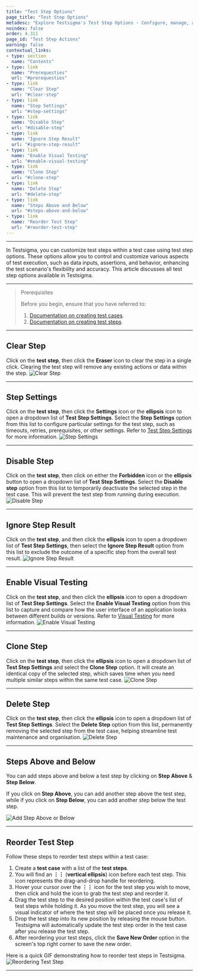 ```yaml
---
title: "Test Step Options"
page_title: "Test Step Options"
metadesc: "Explore Testsigma's Test Step Options - Configure, manage, and optimise your test steps efficiently. Enhance testing workflow with customisation and control."
noindex: false
order: 4.311
page_id: "Test Step Actions"
warning: false
contextual_links:
- type: section
  name: "Contents"
- type: link
  name: "Prerequesties"
  url: "#prerequesties"
- type: link
  name: "Clear Step"
  url: "#clear-step"
- type: link
  name: "Step Settings"
  url: "#step-settings"
- type: link
  name: "Disable Step"
  url: "#disable-step"
- type: link
  name: "Ignore Step Result"
  url: "#ignore-step-result"
- type: link
  name: "Enable Visual Testing"
  url: "#enable-visual-testing"
- type: link
  name: "Clone Step"
  url: "#clone-step"
- type: link
  name: "Delete Step"
  url: "#delete-step"
- type: link
  name: "Steps Above and Below"
  url: "#steps-above-and-below"
- type: link
  name: "Reorder Test Step"
  url: "#reorder-test-step"
---
```


---

In Testsigma, you can customize test steps within a test case using test step options. These options allow you to control and customize various aspects of test execution, such as data inputs, assertions, and behavior, enhancing the test scenario's flexibility and accuracy. This article discusses all test step options available in Testsigma. 

---


> <p id="prerequisites">Prerequisites</p>
>
> Before you begin, ensure that you have referred to:
> 1. [Documentation on creating test cases](https://testsigma.com/docs/test-cases/manage/add-edit-delete/#create-test-case).
> 2. [Documentation on creating test steps](https://testsigma.com/docs/test-cases/create-test-steps/overview/).

---

## **Clear Step**

Click on the **test step**, then click the **Eraser** icon to clear the step in a single click. Clearing the test step will remove any existing actions or data within the step. ![Clear Step](https://s3.amazonaws.com/static-docs.testsigma.com/new_images/projects/applications/teststep_setting_clearstep.png)

---

## **Step Settings**

Click on the **test step**, then click the **Settings** icon or the **ellipsis** icon to open a dropdown list of **Test Step Settings**. Select the **Step Settings** option from this list to configure particular settings for the test step, such as timeouts, retries, prerequisites, or other settings. Refer to [Test Step Settings](https://testsigma.com/docs/test-cases/create-test-steps/actions-and-options-manual/step-settings/) for more information. ![Step Settings](https://s3.amazonaws.com/static-docs.testsigma.com/new_images/projects/applications/teststep_setting_stepsetting.png)

---

## **Disable Step**

Click on the **test step**, then click on either the **Forbidden** icon or the **ellipsis** button to open a dropdown list of **Test Step Settings**. Select the **Disable step** option from this list to temporarily deactivate the selected step in the test case. This will prevent the test step from running during execution. ![Disable Step](https://s3.amazonaws.com/static-docs.testsigma.com/new_images/projects/applications/teststep_setting_diablestep.png)

---

## **Ignore Step Result**

Click on the **test step**, and then click the **ellipsis** icon to open a dropdown list of **Test Step Settings**, then select the **Ignore Step Result** option from this list to exclude the outcome of a specific step from the overall test result. ![Ignore Step Result](https://s3.amazonaws.com/static-docs.testsigma.com/new_images/projects/applications/teststep_setting_ignorestep.png)

---

## **Enable Visual Testing**

Click on the **test step**, and then click the **ellipsis** icon to open a dropdown list of **Test Step Settings**. Select the **Enable Visual Testing** option from this list to capture and compare how the user interface of an application looks between different builds or versions. Refer to [Visual Testing](https://testsigma.com/docs/visual-testing/configure-test-steps/) for more information. ![Enable Visual Testing](https://s3.amazonaws.com/static-docs.testsigma.com/new_images/projects/applications/teststep_setting_enablevisual.png)

---

## **Clone Step**

Click on the **test step**, then click the **ellipsis** icon to open a dropdown list of **Test Step Settings** and select the **Clone Step** option. It will create an identical copy of the selected step, which saves time when you need multiple similar steps within the same test case. ![Clone Step](https://s3.amazonaws.com/static-docs.testsigma.com/new_images/projects/applications/teststep_setting_clonestep.png)

---

## **Delete Step**

Click on the **test step**, then click the **ellipsis** icon to open a dropdown list of **Test Step Settings**. Select the **Delete Step** option from this list, permanently removing the selected step from the test case, helping streamline test maintenance and organisation. ![Delete Step](https://s3.amazonaws.com/static-docs.testsigma.com/new_images/projects/applications/teststep_setting_deletestep.png)

---

## **Steps Above and Below**

You can add steps above and below a test step by clicking on **Step Above** & **Step Below**.

If you click on **Step Above**, you can add another step above the test step, while if you click on **Step Below**, you can add another step below the test step.

![Add Step Above or Below](https://s3.amazonaws.com/static-docs.testsigma.com/new_images/projects/applications/ctsmasaab.png)

---

## **Reorder Test Step**

Follow these steps to reorder test steps within a test case:

1. Create a **test case** with a list of the **test steps**.
2. You will find an **⋮⋮** (**vertical ellipsis**) icon before each test step. This icon represents the drag-and-drop handle for reordering.
3. Hover your cursor over the **⋮⋮** icon for the test step you wish to move, then click and hold the icon to grab the test step and reorder it.
4. Drag the test step to the desired position within the test case's list of test steps while holding it. As you move the test step, you will see a visual indicator of where the test step will be placed once you release it.
5. Drop the test step into its new position by releasing the mouse button. Testsigma will automatically update the test step order in the test case after you release the test step.
6. After reordering your test steps, click the **Save New Order** option in the screen's top right corner to save the new order.

Here is a quick GIF demonstrating how to reorder test steps in Testsigma. 
![Reordering Test Step](https://s3.amazonaws.com/static-docs.testsigma.com/new_images/projects/applications/reorder_teststep.gif)


---
